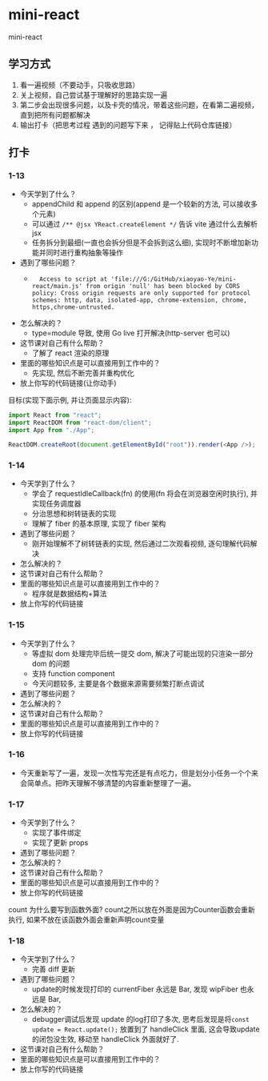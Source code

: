 # mini-react

mini-react

## 学习方式

1. 看一遍视频（不要动手，只吸收思路）
2. 关上视频，自己尝试基于理解好的思路实现一遍
3. 第二步会出现很多问题，以及卡壳的情况，带着这些问题，在看第二遍视频，直到把所有问题都解决
4. 输出打卡（把思考过程 遇到的问题写下来 ， 记得贴上代码仓库链接）

## 打卡

### 1-13

- 今天学到了什么？
  - appendChild 和 append 的区别(append 是一个较新的方法, 可以接收多个元素)
  - 可以通过 `/** @jsx YReact.createElement */` 告诉 vite 通过什么去解析 jsx
  - 任务拆分到最细(一直也会拆分但是不会拆到这么细), 实现时不断增加新功能并同时进行重构抽象等操作
- 遇到了哪些问题？
  - ```
      Access to script at 'file:///G:/GitHub/xiaoyao-Ye/mini-react/main.js' from origin 'null' has been blocked by CORS policy: Cross origin requests are only supported for protocol schemes: http, data, isolated-app, chrome-extension, chrome, https,chrome-untrusted.
    ```
- 怎么解决的？
  - type=module 导致, 使用 Go live 打开解决(http-server 也可以)
- 这节课对自己有什么帮助？
  - 了解了 react 渲染的原理
- 里面的哪些知识点是可以直接用到工作中的？
  - 先实现, 然后不断完善并重构优化
- 放上你写的代码链接(让你动手)

目标(实现下面示例, 并让页面显示内容):

```js
import React from "react";
import ReactDOM from "react-dom/client";
import App from "./App";

ReactDOM.createRoot(document.getElementById("root")).render(<App />);
```

### 1-14

- 今天学到了什么？
  - 学会了 requestIdleCallback(fn) 的使用(fn 将会在浏览器空闲时执行), 并实现任务调度器
  - 分治思想和树转链表的实现
  - 理解了 fiber 的基本原理, 实现了 fiber 架构
- 遇到了哪些问题？
  - 刚开始理解不了树转链表的实现, 然后通过二次观看视频, 逐句理解代码解决
- 怎么解决的？
- 这节课对自己有什么帮助？
- 里面的哪些知识点是可以直接用到工作中的？
  - 程序就是数据结构+算法
- 放上你写的代码链接

### 1-15

- 今天学到了什么？
  - 等虚拟 dom 处理完毕后统一提交 dom, 解决了可能出现的只渲染一部分 dom 的问题
  - 支持 function component
  - 今天问题较多, 主要是各个数据来源需要频繁打断点调试
- 遇到了哪些问题？
- 怎么解决的？
- 这节课对自己有什么帮助？
- 里面的哪些知识点是可以直接用到工作中的？
- 放上你写的代码链接

### 1-16

- 今天重新写了一遍，发现一次性写完还是有点吃力，但是划分小任务一个个来会简单点。把昨天理解不够清楚的内容重新整理了一遍。

### 1-17

- 今天学到了什么？
  - 实现了事件绑定
  - 实现了更新 props
- 遇到了哪些问题？
- 怎么解决的？
- 这节课对自己有什么帮助？
- 里面的哪些知识点是可以直接用到工作中的？
- 放上你写的代码链接

count 为什么要写到函数外面?
count之所以放在外面是因为Counter函数会重新执行, 如果不放在该函数外面会重新声明count变量

### 1-18

- 今天学到了什么？
  - 完善 diff 更新
- 遇到了哪些问题？
  - update的时候发现打印的 currentFiber 永远是 Bar, 发现 wipFiber 也永远是 Bar, 
- 怎么解决的？
  - debugger调试后发现 update 的log打印了多次, 思考后发现是将`const update = React.update();` 放置到了 handleClick 里面, 这会导致update的闭包没生效, 移动至 handleClick 外面就好了.
- 这节课对自己有什么帮助？
- 里面的哪些知识点是可以直接用到工作中的？
- 放上你写的代码链接
